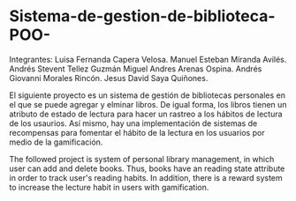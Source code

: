 # Sistema-de-gestion-de-biblioteca-POO-

Integrantes:
Luisa Fernanda Capera Velosa.
Manuel Esteban Miranda Avilés.
Andrés Stevent Tellez Guzmán
Miguel Andres Arenas Ospina.
Andrés Giovanni Morales Rincón.
Jesus David Saya Quiñones.

El siguiente proyecto es un sistema de gestión de bibliotecas personales en el que se puede agregar y elminar libros. De igual forma, los libros tienen un atributo de estado de lectura para hacer
un rastreo a los hábitos de lectura de los usaurios. Así mismo, hay una implementación de sistemas de recompensas para fomentar el hábito de la lectura en los usuarios por medio de la gamificación. 

The followed project is system of personal library management, in which user can add and delete books. Thus, books have an reading state attribute in order to track user's reading habits.
In addition, there is a reward system to increase the lecture habit in users with gamification.
